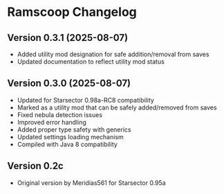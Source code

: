 # Ramscoop Changelog

## Version 0.3.1 (2025-08-07)
- Added utility mod designation for safe addition/removal from saves
- Updated documentation to reflect utility mod status

## Version 0.3.0 (2025-08-07)
- Updated for Starsector 0.98a-RC8 compatibility
- Marked as a utility mod that can be safely added/removed from saves
- Fixed nebula detection issues
- Improved error handling
- Added proper type safety with generics
- Updated settings loading mechanism
- Compiled with Java 8 compatibility

## Version 0.2c
- Original version by Meridias561 for Starsector 0.95a
